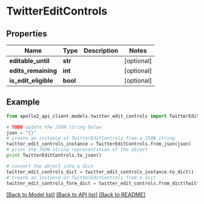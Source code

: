 # TwitterEditControls


## Properties
Name | Type | Description | Notes
------------ | ------------- | ------------- | -------------
**editable_until** | **str** |  | [optional] 
**edits_remaining** | **int** |  | [optional] 
**is_edit_eligible** | **bool** |  | [optional] 

## Example

```python
from apollo2_api_client.models.twitter_edit_controls import TwitterEditControls

# TODO update the JSON string below
json = "{}"
# create an instance of TwitterEditControls from a JSON string
twitter_edit_controls_instance = TwitterEditControls.from_json(json)
# print the JSON string representation of the object
print TwitterEditControls.to_json()

# convert the object into a dict
twitter_edit_controls_dict = twitter_edit_controls_instance.to_dict()
# create an instance of TwitterEditControls from a dict
twitter_edit_controls_form_dict = twitter_edit_controls.from_dict(twitter_edit_controls_dict)
```
[[Back to Model list]](../README.md#documentation-for-models) [[Back to API list]](../README.md#documentation-for-api-endpoints) [[Back to README]](../README.md)


